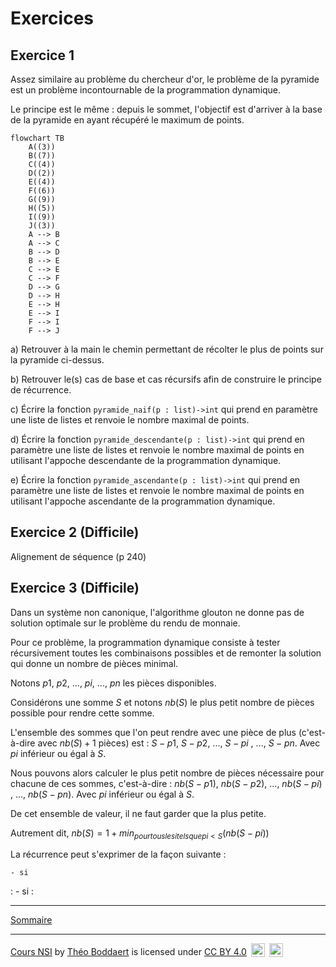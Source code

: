 # Exercices

## Exercice 1

Assez similaire au problème du chercheur d'or, le problème de la pyramide est un problème incontournable de la programmation dynamique.

Le principe est le même : depuis le sommet, l'objectif est d'arriver à la base de la pyramide en ayant récupéré le maximum de points.

```mermaid
flowchart TB
    A((3))
    B((7))
    C((4))
    D((2))
    E((4))
    F((6))
    G((9))
    H((5))
    I((9))
    J((3))
    A --> B
    A --> C
    B --> D
    B --> E
    C --> E
    C --> F
    D --> G
    D --> H
    E --> H
    E --> I
    F --> I
    F --> J
```

a) Retrouver à la main le chemin permettant de récolter le plus de points sur la pyramide ci-dessus.

b) Retrouver le(s) cas de base et cas récursifs afin de construire le principe de récurrence.

c) Écrire la fonction `pyramide_naif(p : list)->int` qui prend en paramètre une liste de listes et renvoie le nombre maximal de points.

d) Écrire la fonction `pyramide_descendante(p : list)->int` qui prend en paramètre une liste de listes et renvoie le nombre maximal de points en utilisant l'appoche descendante de la programmation dynamique.

e) Écrire la fonction `pyramide_ascendante(p : list)->int` qui prend en paramètre une liste de listes et renvoie le nombre maximal de points en utilisant l'appoche ascendante de la programmation dynamique.

## Exercice 2 (Difficile)

Alignement de séquence (p 240)

## Exercice 3 (Difficile)

Dans un système non canonique, l'algorithme glouton ne donne pas de solution optimale sur le problème du rendu de monnaie.

Pour ce problème, la programmation dynamique consiste à tester récursivement toutes les combinaisons possibles et de remonter la solution qui donne un nombre de pièces minimal.

Notons $p1$, $p2$, ..., $pi$, ..., $pn$ les pièces disponibles.

Considérons une somme $S$ et notons $nb(S)$ le plus petit nombre de pièces possible pour rendre cette somme.

L'ensemble des sommes que l'on peut rendre avec une pièce de plus (c'est-à-dire avec $nb(S) + 1$ pièces) est : $S-p1$, $S-p2$, ..., $S-pi$ , ..., $S-pn$. Avec $pi$ inférieur ou égal à $S$.


Nous pouvons alors calculer le plus petit nombre de pièces nécessaire pour chacune de ces sommes, c'est-à-dire :
$nb(S-p1)$, $nb(S-p2)$, ..., $nb(S-pi)$ , ..., $nb(S-pn)$. Avec $pi$ inférieur ou égal à $S$.

De cet ensemble de valeur, il ne faut garder que la plus petite.

Autrement dit, $nb(S) = 1 + min_{pour tous les i tels que pi < S}(nb(S-pi))$

La récurrence peut s'exprimer de la façon suivante :

    - si 

: - si : 

__________________

[Sommaire](./../../../README.md)

___________

<p xmlns:cc="http://creativecommons.org/ns#" xmlns:dct="http://purl.org/dc/terms/"><a property="dct:title" rel="cc:attributionURL" href="https://github.com/boddaert/nsi">Cours NSI</a> by <a rel="cc:attributionURL dct:creator" property="cc:attributionName" href="https://github.com/boddaert">Théo Boddaert</a> is licensed under <a href="https://creativecommons.org/licenses/by/4.0/?ref=chooser-v1" target="_blank" rel="license noopener noreferrer" style="display:inline-block;">CC BY 4.0</a>  <img style="height:22px!important;margin-left:3px;vertical-align:text-bottom;" src="https://mirrors.creativecommons.org/presskit/icons/cc.svg?ref=chooser-v1" alt="">  <img style="height:22px!important;margin-left:3px;vertical-align:text-bottom;" src="https://mirrors.creativecommons.org/presskit/icons/by.svg?ref=chooser-v1" alt=""></p> 
